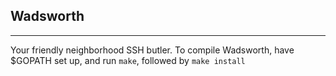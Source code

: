 ## Wadsworth
---

Your friendly neighborhood SSH butler. To compile Wadsworth, have $GOPATH set up, and run `make`, followed by `make install`